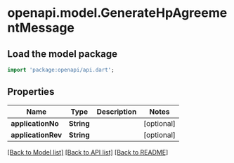 # openapi.model.GenerateHpAgreementMessage

## Load the model package
```dart
import 'package:openapi/api.dart';
```

## Properties
Name | Type | Description | Notes
------------ | ------------- | ------------- | -------------
**applicationNo** | **String** |  | [optional] 
**applicationRev** | **String** |  | [optional] 

[[Back to Model list]](../README.md#documentation-for-models) [[Back to API list]](../README.md#documentation-for-api-endpoints) [[Back to README]](../README.md)


